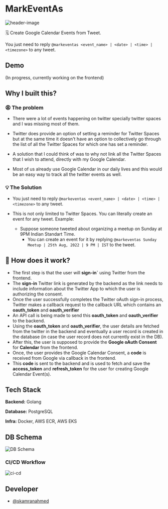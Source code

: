 # MarkEventAs

![header-image](https://user-images.githubusercontent.com/43776315/163416945-3bf9d38e-110c-42ef-836c-a9626a629f70.png)

🗓 Create Google Calendar Events from Tweet.

You just need to reply `@markeventas <event_name> | <date> | <time> | <timezone>` to any tweet.

## Demo
(In progress, currently working on the frontend)

## Why I built this?
### 😩 The problem
- There were a lot of events happening on twitter specially twitter spaces and I was missing most of them.

- Twitter does provide an option of setting a reminder for Twitter Spaces but at the same time it doesn't have an option to collectively go through the list of all the Twitter Spaces for which one has set a reminder.

- A solution that I could think of was to why not link all the Twitter Spaces that I wish to attend, directly with my Google Calendar.

- Most of us already use Google Calendar in our daily lives and this would be an easy way to track all the twitter events as well.

### 💡 The Solution

- You just need to reply `@markeventas <event_name> | <date> | <time> | <timezone>` to any tweet.

- This is not only limited to Twitter Spaces. You can literally create an event for any tweet. Example:
    - Suppose someone tweeted about organizing a meetup on Sunday at 9PM Indian Standart Time.
        - You can create an event for it by replying `@markeventas Sunday Meetup | 25th Aug, 2022 | 9 PM | IST` to the tweet.

## 🧠 How does it work?
- The first step is that the user will **sign-in`** using Twitter from the frontend.
- The **sign-in** Twitter link is generated by the backend as the link needs to include information about the Twitter App to which the user is authorizing the consent.
- Once the user successfully completes the Twitter oAuth sign-in process, Twitter makes a callback request to the callback URL which contains an **oauth_token** and **oauth_verifier**
- An API call is being made to send this **oauth_token** and **oauth_verifier** to the backend.
- Using the **oauth_token** and **oauth_verifier**, the user details are fetched from the twitter in the backend and eventually a user record is created in the database (in case the user record does not currently exist in the DB).
- After this, the user is supposed to provide the **Google oAuth Consent** for **Calendar** from the frontend.
- Once, the user provides the Google Calendar Consent, a **code** is received from Google via callback in the frontend.
- This **code** is sent to the backend and is used to fetch and save the **access_token** and **refresh_token** for the user for creating Google Calendar Event(s).

## Tech Stack

**Backend:** Golang

**Database:** PostgreSQL

**Infra:** Docker, AWS ECR, AWS EKS

## DB Schema

![DB Schema](https://user-images.githubusercontent.com/43776315/161421459-c6d881d5-b40f-4361-9629-c0a533115a00.png)

### CI/CD Workflow
![ci-cd](https://user-images.githubusercontent.com/43776315/163825832-0158de44-b92c-4af0-b7ec-783eb36e707f.png)

## Developer

- [@skamranahmed](https://github.com/skamranahmed)
